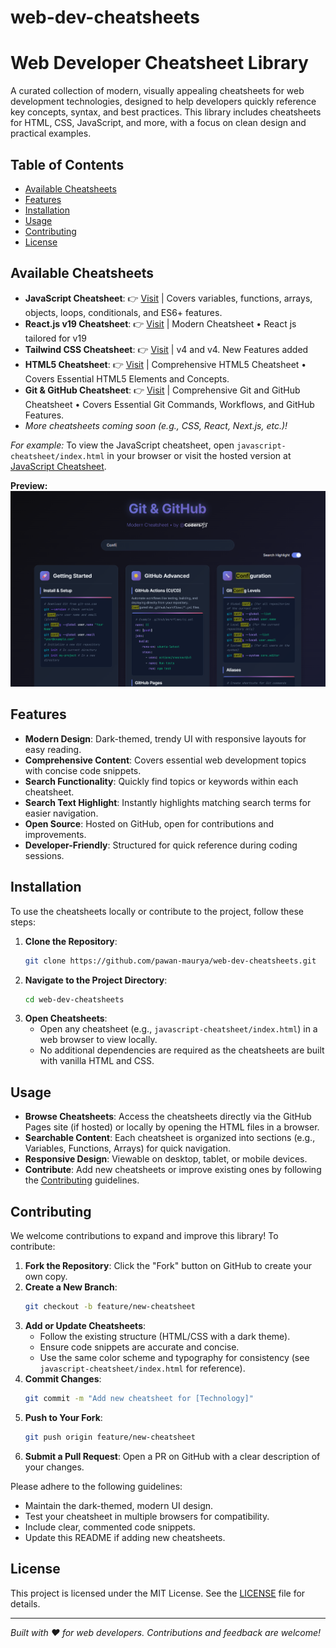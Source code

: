 # web-dev-cheatsheets

# Web Developer Cheatsheet Library

A curated collection of modern, visually appealing cheatsheets for web development technologies, designed to help developers quickly reference key concepts, syntax, and best practices. This library includes cheatsheets for HTML, CSS, JavaScript, and more, with a focus on clean design and practical examples.

## Table of Contents
- [Available Cheatsheets](#available-cheatsheets)
- [Features](#features)
- [Installation](#installation)
- [Usage](#usage)
- [Contributing](#contributing)
- [License](#license)

## Available Cheatsheets
- **JavaScript Cheatsheet**: 👉 [Visit](https://pawan-maurya.github.io/web-dev-cheatsheets/javascript-cheatsheet/index.html) | Covers variables, functions, arrays, objects, loops, conditionals, and ES6+ features.
- **React.js v19 Cheatsheet**: 👉 [Visit](https://pawan-maurya.github.io/web-dev-cheatsheets/reactjs-v19-cheatsheet/) | Modern Cheatsheet • React js tailored for v19
- **Tailwind CSS Cheatsheet**: 👉 [Visit](https://pawan-maurya.github.io/web-dev-cheatsheets/tailwind-css-cheatsheet/) | v4 and v4. New Features added
- **HTML5 Cheatsheet**: 👉 [Visit](https://pawan-maurya.github.io/web-dev-cheatsheets/html5-cheatsheet/) | Comprehensive HTML5 Cheatsheet • Covers Essential HTML5 Elements and Concepts.
- **Git & GitHub Cheatsheet**: 👉 [Visit](https://pawan-maurya.github.io/web-dev-cheatsheets/git-github-cheatsheet/) | Comprehensive Git and GitHub Cheatsheet • Covers Essential Git Commands, Workflows, and GitHub Features.
- *More cheatsheets coming soon (e.g., CSS, React, Next.js, etc.)!*

*For example:* To view the JavaScript cheatsheet, open `javascript-cheatsheet/index.html` in your browser or visit the hosted version at [JavaScript Cheatsheet](https://pawan-maurya.github.io/web-dev-cheatsheets/javascript-cheatsheet/index.html).

**Preview:**
![image](assets/git-github-cheatsheet-screenshot.png)


## Features
- **Modern Design**: Dark-themed, trendy UI with responsive layouts for easy reading.
- **Comprehensive Content**: Covers essential web development topics with concise code snippets.
- **Search Functionality**: Quickly find topics or keywords within each cheatsheet.
- **Search Text Highlight**: Instantly highlights matching search terms for easier navigation.
- **Open Source**: Hosted on GitHub, open for contributions and improvements.
- **Developer-Friendly**: Structured for quick reference during coding sessions.

## Installation
To use the cheatsheets locally or contribute to the project, follow these steps:

1. **Clone the Repository**:
   ```bash
   git clone https://github.com/pawan-maurya/web-dev-cheatsheets.git
   ```
2. **Navigate to the Project Directory**:
   ```bash
   cd web-dev-cheatsheets
   ```
3. **Open Cheatsheets**:
   - Open any cheatsheet (e.g., `javascript-cheatsheet/index.html`) in a web browser to view locally.
   - No additional dependencies are required as the cheatsheets are built with vanilla HTML and CSS.

## Usage
- **Browse Cheatsheets**: Access the cheatsheets directly via the GitHub Pages site (if hosted) or locally by opening the HTML files in a browser.
- **Searchable Content**: Each cheatsheet is organized into sections (e.g., Variables, Functions, Arrays) for quick navigation.
- **Responsive Design**: Viewable on desktop, tablet, or mobile devices.
- **Contribute**: Add new cheatsheets or improve existing ones by following the [Contributing](#contributing) guidelines.

## Contributing
We welcome contributions to expand and improve this library! To contribute:

1. **Fork the Repository**: Click the "Fork" button on GitHub to create your own copy.
2. **Create a New Branch**:
   ```bash
   git checkout -b feature/new-cheatsheet
   ```
3. **Add or Update Cheatsheets**:
   - Follow the existing structure (HTML/CSS with a dark theme).
   - Ensure code snippets are accurate and concise.
   - Use the same color scheme and typography for consistency (see `javascript-cheatsheet/index.html` for reference).
4. **Commit Changes**:
   ```bash
   git commit -m "Add new cheatsheet for [Technology]"
   ```
5. **Push to Your Fork**:
   ```bash
   git push origin feature/new-cheatsheet
   ```
6. **Submit a Pull Request**: Open a PR on GitHub with a clear description of your changes.

Please adhere to the following guidelines:
- Maintain the dark-themed, modern UI design.
- Test your cheatsheet in multiple browsers for compatibility.
- Include clear, commented code snippets.
- Update this README if adding new cheatsheets.


## License
This project is licensed under the MIT License. See the [LICENSE](LICENSE) file for details.

---
*Built with ❤️ for web developers. Contributions and feedback are welcome!*

